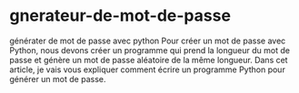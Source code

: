 # gnerateur-de-mot-de-passe
générater de mot de passe avec python
Pour créer un mot de passe avec Python, nous devons créer un programme qui prend la longueur du mot de passe et génère un mot de passe aléatoire de la même longueur. Dans cet article, je vais vous expliquer comment écrire un programme Python pour générer un mot de passe.
